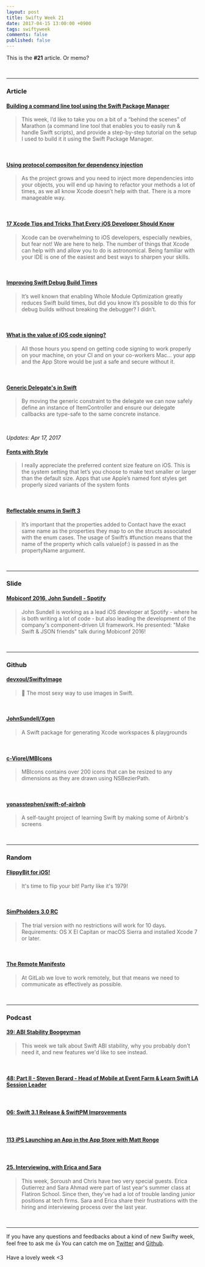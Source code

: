 ```yaml
---
layout: post
title: Swifty Week 21
date: 2017-04-15 13:00:00 +0900
tags: swiftyweek
comments: false
published: false
---
```


This is the **#21** article. Or memo? 

<br>

---

### Article

#### [Building a command line tool using the Swift Package Manager](https://medium.com/@johnsundell/building-a-command-line-tool-using-the-swift-package-manager-3dd96ce360b1)

> This week, I’d like to take you on a bit of a “behind the scenes” of Marathon (a command line tool that enables you to easily run & handle Swift scripts), and provide a step-by-step tutorial on the setup I used to build it it using the Swift Package Manager.

<br>

#### [Using protocol compositon for dependency injection](http://merowing.info/2017/04/using-protocol-compositon-for-dependency-injection/)

> As the project grows and you need to inject more dependencies into your objects, you will end up having to refactor your methods a lot of times, as we all know Xcode doesn’t help with that. There is a more manageable way.

<br>

#### [17 Xcode Tips and Tricks That Every iOS Developer Should Know](https://www.detroitlabs.com/blog/2017/04/13/17-xcode-tips-and-tricks-that-every-ios-developer-should-know/)

> Xcode can be overwhelming to iOS developers, especially newbies, but fear not! We are here to help. The number of things that Xcode can help with and allow you to do is astronomical. Being familiar with your IDE is one of the easiest and best ways to sharpen your skills.

<br>

#### [Improving Swift Debug Build Times](http://amro.co/improving-swift-build-times)

> It’s well known that enabling Whole Module Optimization greatly reduces Swift build times, but did you know it’s possible to do this for debug builds without breaking the debugger? I didn’t.

<br>

#### [What is the value of iOS code signing?](https://krausefx.com/blog/the-developer-part-of-ios-code-signing-doesnt-add-any-security-to-anything)

> All those hours you spend on getting code signing to work properly on your machine, on your CI and on your co-workers Mac… your app and the App Store would be just a safe and secure without it.

<br>

#### [Generic Delegate's in Swift](https://152percent.com/blog/2017/4/11/delegates-in-swift)

> By moving the generic constraint to the delegate we can now safely define an instance of ItemController and ensure our delegate callbacks are type-safe to the same concrete instance.

<br>

 *Updates: Apr 17, 2017*

#### [Fonts with Style](http://curtclifton.net/fonts-with-style)

> I really appreciate the preferred content size feature on iOS. This is the system setting that let’s you choose to make text smaller or larger than the default size. Apps that use Apple’s named font styles get properly sized variants of the system fonts

<br>

#### [Reflectable enums in Swift 3](https://ijoshsmith.com/2017/04/08/reflectable-enums-in-swift-3/)

> It’s important that the properties added to Contact have the exact same name as the properties they map to on the structs associated with the enum cases. The usage of Swift’s #function means that the name of the property which calls value(of:) is passed in as the propertyName argument.

<br>

---

### Slide

#### [Mobiconf 2016, John Sundell - Spotify](https://www.youtube.com/watch?v=W-AssMjy2e4)

> John Sundell is working as a lead iOS developer at Spotify - where he is both writing a lot of code - but also leading the development of the company's component-driven UI framework. 
He presented: "Make Swift & JSON friends" talk during Mobiconf 2016!

<br>

---

### Github

#### [devxoul/SwiftyImage](https://github.com/devxoul/SwiftyImage)

> 🌈 The most sexy way to use images in Swift.

<br>

#### [JohnSundell/Xgen](https://github.com/JohnSundell/Xgen)

> A Swift package for generating Xcode workspaces & playgrounds

<br>

#### [c-Viorel/MBIcons](https://github.com/c-Viorel/MBIcons)

> MBIcons contains over 200 icons that can be resized to any dimensions as they are drawn using NSBezierPath.

<br>

#### [yonasstephen/swift-of-airbnb](https://github.com/yonasstephen/swift-of-airbnb)

> A self-taught project of learning Swift by making some of Airbnb's screens

<br>

---

### Random

#### [FlippyBit for iOS!](http://www.rebisoft.com/software/flippybit.html)

> It's time to flip your bit! Party like it's 1979!

<br>

#### [SimPholders 3.0 RC](https://simpholders.com/beta/)

> The trial version with no restrictions will work for 10 days. Requirements: OS X El Capitan or macOS Sierra and installed Xcode 7 or later.

<br>

#### [The Remote Manifesto](https://about.gitlab.com/2015/04/08/the-remote-manifesto/)

> At GitLab we love to work remotely, but that means we need to communicate as effectively as possible.

<br>

---

### Podcast

#### [39: ABI Stability Boogeyman](https://spec.fm/podcasts/runtime/66128)

> This week we talk about Swift ABI stability, why you probably don't need it, and new features we'd like to see instead.

<br>

#### [48: Part II - Steven Berard - Head of Mobile at Event Farm & Learn Swift LA Session Leader](http://swiftcoders.podbean.com/e/48-part-ii-steven-berard-head-of-mobile-at-event-farm-learn-swift-la-session-leader/)

<br>

#### [06: Swift 3.1 Release & SwiftPM Improvements](https://spec.fm/podcasts/swift-unwrapped/65229)

<br>

#### [113 iPS Launching an App in the App Store with Matt Ronge](https://devchat.tv/iphreaks/113-ips-launching-an-app-in-the-app-store-with-matt-ronge)

<br>

#### [25. Interviewing, with Erica and Sara](https://fatalerror.fm/episodes/2017/4/10/25-interviewing-with-erica-and-sara)

> This week, Soroush and Chris have two very special guests. Erica Gutierrez and Sara Ahmad were part of last year's summer class at Flatiron School. Since then, they've had a lot of trouble landing junior positions at tech firms. Sara and Erica share their frustrations with the hiring and interviewing process over the last year.

<br>

---

If you have any questions and feedbacks about a kind of new Swifty week, feel free to ask me :+1:
You can catch me on [Twitter](https://twitter.com/pixyzehn) and [Github](https://github.com/pixyzehn).

Have a lovely week <3


